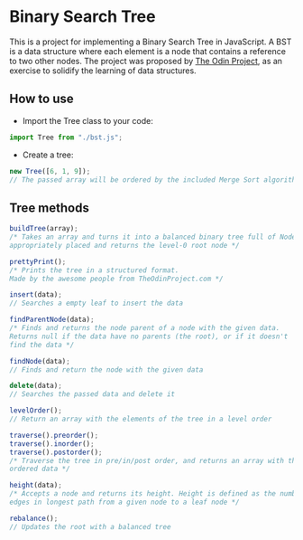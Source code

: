 # Binary Search Tree

This is a project for implementing a Binary Search Tree in JavaScript. A BST is a data structure where each element is a node that contains a reference to two other nodes. The project was proposed by [The Odin Project](https://www.theodinproject.com), as an exercise to solidify the learning of data structures.

## How to use

- Import the Tree class to your code:

```javascript
import Tree from "./bst.js";
```

- Create a tree:

```javascript
new Tree([6, 1, 9]);
// The passed array will be ordered by the included Merge Sort algorithm
```

## Tree methods

```javascript
buildTree(array);
/* Takes an array and turns it into a balanced binary tree full of Node objects
appropriately placed and returns the level-0 root node */

prettyPrint();
/* Prints the tree in a structured format.
Made by the awesome people from TheOdinProject.com */

insert(data);
// Searches a empty leaf to insert the data

findParentNode(data);
/* Finds and returns the node parent of a node with the given data. 
Returns null if the data have no parents (the root), or if it doesn't 
find the data */

findNode(data);
// Finds and return the node with the given data

delete(data);
// Searches the passed data and delete it

levelOrder();
// Return an array with the elements of the tree in a level order

traverse().preorder();
traverse().inorder();
traverse().postorder();
/* Traverse the tree in pre/in/post order, and returns an array with the 
ordered data */

height(data);
/* Accepts a node and returns its height. Height is defined as the number of 
edges in longest path from a given node to a leaf node */

rebalance();
// Updates the root with a balanced tree
```
